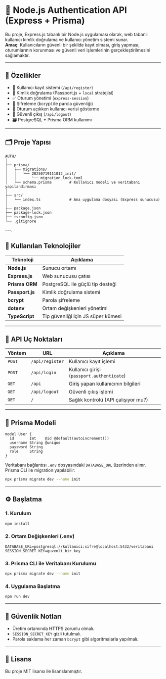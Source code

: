 # 🔐 Node.js Authentication API (Express + Prisma)

Bu proje, Express.js tabanlı bir Node.js uygulaması olarak, web tabanlı kullanıcı kimlik doğrulama ve kullanıcı yönetim sistemi sunar.  
**Amaç**: Kullanıcıların güvenli bir şekilde kayıt olması, giriş yapması, oturumlarının korunması ve güvenli veri işlemlerinin gerçekleştirilmesini sağlamaktır.

---

## 🚀 Özellikler

- 📌 Kullanıcı kayıt sistemi (`/api/register`)
- 🔑 Kimlik doğrulama (Passport.js + `local` stratejisi)
- ✅ Oturum yönetimi (`express-session`)
- 🧾 Şifreleme (bcrypt ile parola güvenliği)
- 🔄 Oturum açıkken kullanıcı verisi gösterme
- 🔐 Güvenli çıkış (`/api/logout`)
- 🗃️ PostgreSQL + Prisma ORM kullanımı

---

## 🗂️ Proje Yapısı

```
AUTH/
│
├── prisma/
│   ├── migrations/
│   │   └── 20250719111012_init/
│   │       └── migration_lock.toml
│   └── schema.prisma        # Kullanıcı modeli ve veritabanı yapılandırması
│
├── src/
│   └── index.ts             # Ana uygulama dosyası (Express sunucusu)
│
├── package.json
├── package-lock.json
├── tsconfig.json
└── .gitignore
```

---.

## 🧠 Kullanılan Teknolojiler

| Teknoloji | Açıklama |
|----------|----------|
| **Node.js** | Sunucu ortamı |
| **Express.js** | Web sunucusu çatısı |
| **Prisma ORM** | PostgreSQL ile güçlü tip desteği |
| **Passport.js** | Kimlik doğrulama sistemi |
| **bcrypt** | Parola şifreleme |
| **dotenv** | Ortam değişkenleri yönetimi |
| **TypeScript** | Tip güvenliği için JS süper kümesi |

---

## 🧪 API Uç Noktaları

| Yöntem | URL | Açıklama |
|--------|-----|----------|
| `POST` | `/api/register` | Kullanıcı kayıt işlemi |
| `POST` | `/api/login` | Kullanıcı girişi (`passport.authenticate`) |
| `GET`  | `/api` | Giriş yapan kullanıcının bilgileri |
| `GET`  | `/api/logout` | Güvenli çıkış işlemi |
| `GET`  | `/` | Sağlık kontrolü (API çalışıyor mu?) |

---

## 🧬 Prisma Modeli

```prisma
model User {
  id       Int    @id @default(autoincrement())
  username String @unique
  password String
  role     String
}
```

Veritabanı bağlantısı `.env` dosyasındaki `DATABASE_URL` üzerinden alınır.  
Prisma CLI ile migration yapılabilir:

```bash
npx prisma migrate dev --name init
```

---

## ⚙️ Başlatma

### 1. Kurulum

```bash
npm install
```

### 2. Ortam Değişkenleri (.env)

```
DATABASE_URL=postgresql://kullanici:sifre@localhost:5432/veritabani
SESSION_SECRET_KEY=guvenli_bir_key
```

### 3. Prisma CLI ile Veritabanı Kurulumu

```bash
npx prisma migrate dev --name init
```

### 4. Uygulama Başlatma

```bash
npm run dev
```

---

## 🔐 Güvenlik Notları

- Üretim ortamında HTTPS zorunlu olmalı.
- `SESSION_SECRET_KEY` gizli tutulmalı.
- Parola saklama her zaman `bcrypt` gibi algoritmalarla yapılmalı.

---

## 📄 Lisans

Bu proje MIT lisansı ile lisanslanmıştır.
